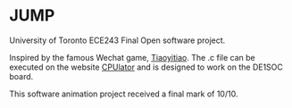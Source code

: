 # JUMP
University of Toronto ECE243 Final Open software project. 

Inspired by the famous Wechat game, [Tiaoyitiao](https://baike.baidu.com/item/%E8%B7%B3%E4%B8%80%E8%B7%B3/22302702).
The .c file can be executed on the website [CPUlator](https://cpulator.01xz.net/?sys=arm-de1soc) and is designed to work on the DE1SOC board.  

This software animation project received a final mark of 10/10.
